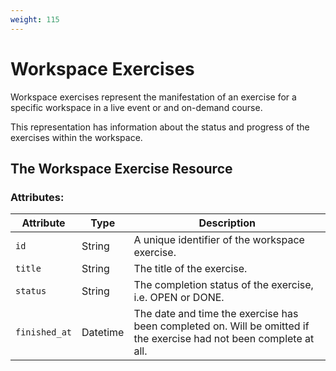 ```yaml
---
weight: 115
---
```


# Workspace Exercises

Workspace exercises represent the manifestation of an exercise for a specific workspace in a live event or and on-demand
course.

This representation has information about the status and progress of the exercises within the workspace.

## The Workspace Exercise Resource

### Attributes:

| Attribute     | Type     | Description                                                                                                         |
|---------------|----------|---------------------------------------------------------------------------------------------------------------------|
| `id`          | String   | A unique identifier of the workspace exercise.                                                                      |
| `title`       | String   | The title of the exercise.                                                                                          |
| `status`      | String   | The completion status of the exercise, i.e. OPEN or DONE.                                                           |
| `finished_at` | Datetime | The date and time the exercise has been completed on. Will be omitted if the exercise had not been complete at all. |
